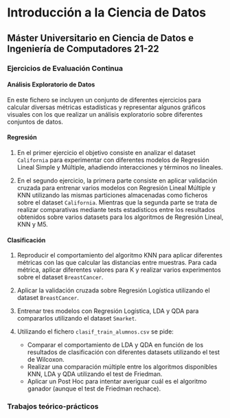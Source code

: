 # Introducción a la Ciencia de Datos

## Máster Universitario en Ciencia de Datos e Ingeniería de Computadores 21-22

### Ejercicios de Evaluación Continua

#### Análisis Exploratorio de Datos
En este fichero se incluyen un conjunto de diferentes ejercicios para calcular diversas métricas estadísticas y representar algunos gráficos visuales con los que realizar un análisis exploratorio sobre diferentes conjuntos de datos.

#### Regresión

1. En el primer ejercicio el objetivo consiste en analizar el dataset `California` para experimentar con diferentes modelos de Regresión Lineal Simple y Múltiple, añadiendo interacciones y términos no lineales.

2. En el segundo ejercicio, la primera parte consiste en aplicar validación cruzada para entrenar varios modelos con Regresión Lineal Múltiple y KNN utilizando las mismas particiones almacenadas como ficheros sobre el dataset `California`. Mientras que la segunda parte se trata de realizar comparativas mediante tests estadísticos entre los resultados obtenidos sobre varios datasets para los algoritmos de Regresión Lineal, KNN y M5.

#### Clasificación

1. Reproducir el comportamiento del algoritmo KNN para aplicar diferentes métricas con las que calcular las distancias entre muestras. Para cada métrica, aplicar diferentes valores para K y realizar varios experimentos sobre el dataset `BreastCancer`.

2. Aplicar la validación cruzada sobre Regresión Logística utilizando el dataset `BreastCancer`.

3. Entrenar tres modelos con Regresión Logística, LDA y QDA para compararlos utilizando el dataset `Smarket`.

4. Utilizando el fichero `clasif_train_alumnos.csv` se pide:
    - Comparar el comportamiento de LDA y QDA en función de los resultados de clasificación con diferentes datasets utilizando el test de Wilcoxon.
    - Realizar una comparación múltiple entre los algoritmos disponibles KNN, LDA y QDA utilizando el test de Friedman.
    - Aplicar un Post Hoc para intentar averiguar cuál es el algoritmo ganador (aunque el test de Friedman rechace).

### Trabajos teórico-prácticos

